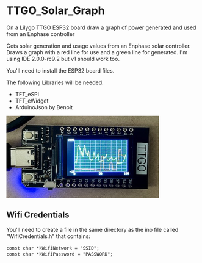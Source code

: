# TTGO_Solar_Graph
On a Lilygo TTGO ESP32 board draw a graph of power generated and used from an Enphase controller

Gets solar generation and usage values from an Enphase solar controller.
  Draws a graph with a red line for use and a green line for generated.
  I'm using IDE 2.0.0-rc9.2 but v1 should work too.

  You'll need to install the ESP32 board files.

  The following Libraries will be needed:
  * TFT_eSPI
  * TFT_eWidget
  * ArduinoJson by Benoit
  
![<# alt text #>](photo.JPG "photo.JPG")

## Wifi Credentials

You'll need to create a file in the same directory as the ino file called
"WifiCredentials.h" that contains:

```
const char *kWifiNetwork = "SSID";
const char *kWifiPassword = "PASSWORD";
```

